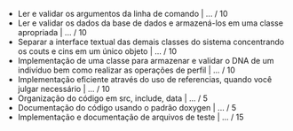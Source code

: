 - Ler e validar os argumentos da linha de comando | ... / 10
- Ler e validar os dados da base de dados e armazená-los em uma classe apropriada | ... / 10
- Separar a interface textual das demais classes do sistema concentrando os couts e cins em um único objeto | ... / 10
- Implementação de uma classe para armazenar e validar o DNA de um indivíduo bem como realizar as operações de perfil | ... / 10
- Implementação eficiente através do uso de referencias, quando você julgar necessário | ... / 10
- Organização do código em src, include, data | ... / 5
- Documentação do código usando o padrão doxygen | ... / 5
- Implementação e documentação de arquivos de teste | ... / 15

